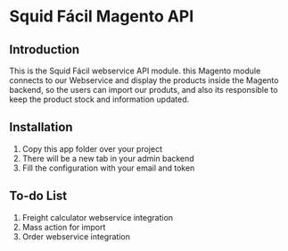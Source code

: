 Squid Fácil Magento API
=======

Introduction
------------
This is the Squid Fácil webservice API module. this Magento module connects to
our Webservice and display the products inside the Magento backend, so the users
can import our produts, and also its responsible to keep the product stock and
information updated.

Installation
------------
1. Copy this app folder over your project
2. There will be a new tab in your admin backend
3. Fill the configuration with your email and token

To-do List
----------
1. Freight calculator webservice integration
2. Mass action for import
3. Order webservice integration
